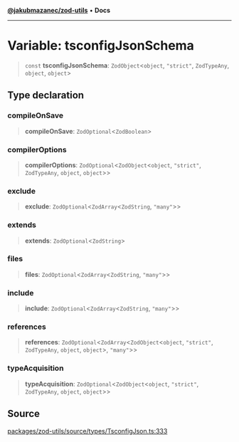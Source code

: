 [**@jakubmazanec/zod-utils**](../README.md) • **Docs**

---

# Variable: tsconfigJsonSchema

> `const` **tsconfigJsonSchema**: `ZodObject`\<`object`, `"strict"`, `ZodTypeAny`, `object`,
> `object`\>

## Type declaration

### compileOnSave

> **compileOnSave**: `ZodOptional`\<`ZodBoolean`\>

### compilerOptions

> **compilerOptions**: `ZodOptional`\<`ZodObject`\<`object`, `"strict"`, `ZodTypeAny`, `object`,
> `object`\>\>

### exclude

> **exclude**: `ZodOptional`\<`ZodArray`\<`ZodString`, `"many"`\>\>

### extends

> **extends**: `ZodOptional`\<`ZodString`\>

### files

> **files**: `ZodOptional`\<`ZodArray`\<`ZodString`, `"many"`\>\>

### include

> **include**: `ZodOptional`\<`ZodArray`\<`ZodString`, `"many"`\>\>

### references

> **references**: `ZodOptional`\<`ZodArray`\<`ZodObject`\<`object`, `"strict"`, `ZodTypeAny`,
> `object`, `object`\>, `"many"`\>\>

### typeAcquisition

> **typeAcquisition**: `ZodOptional`\<`ZodObject`\<`object`, `"strict"`, `ZodTypeAny`, `object`,
> `object`\>\>

## Source

[packages/zod-utils/source/types/TsconfigJson.ts:333](https://github.com/jakubmazanec/tools/blob/ff982fbbc1a4d22edeaae8b283ad7d8de4b15bd8/packages/zod-utils/source/types/TsconfigJson.ts#L333)
